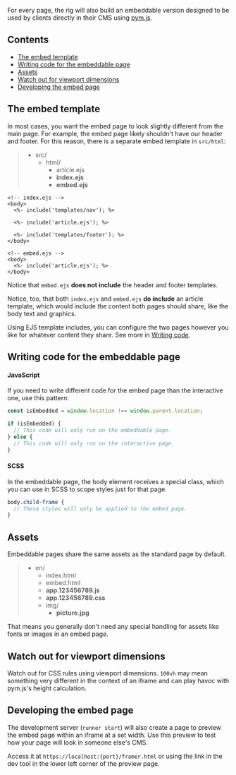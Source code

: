 For every page, the rig will also build an embeddable version designed to be used by clients directly in their CMS using [pym.js](http://blog.apps.npr.org/pym.js/).

## Contents

- [The embed template](#The-embed-template)
- [Writing code for the embeddable page](#Writing-code-for-the-embeddable-page)
- [Assets](#Assets)
- [Watch out for viewport dimensions](#Watch-out-for-viewport-dimensions)
- [Developing the embed page](#Developing-the-embed-page)

## The embed template

In most cases, you want the embed page to look slightly different from the main page. For example, the embed page likely shouldn't have our header and footer. For this reason, there is a separate embed template in `src/html`:

> - src/
>   - html/
>     - article.ejs
>     - **index.ejs**
>     - **embed.ejs**

```ejs
<!-- index.ejs -->
<body>
  <%- include('templates/nav'); %>

  <%- include('article.ejs'); %>

  <%- include('templates/footer'); %>
</body>
```

```ejs
<!-- embed.ejs -->
<body>
  <%- include('article.ejs'); %>
</body>
```

Notice that `embed.ejs` **does not include** the header and footer templates.

Notice, too, that both `index.ejs` and `embed.ejs` **do include** an article template, which would include the content both pages should share, like the body text and graphics.

Using EJS template includes, you can configure the two pages however you like for whatever content they share. See more in [Writing code](../writing-code/#Includes).

## Writing code for the embeddable page

#### JavaScript

If you need to write different code for the embed page than the interactive one, use this pattern:

```javascript
const isEmbedded = window.location !== window.parent.location;

if (isEmbedded) {
  // This code will only run on the embeddable page.
} else {
  // This code will only run on the interactive page.
}

```

#### SCSS

In the embeddable page, the body element receives a special class, which you can use in SCSS to scope styles just for that page.

```scss
body.child-frame {
  // These styles will only be applied to the embed page.
}
```

## Assets

Embeddable pages share the same assets as the standard page by default.

> - en/
>   - index.html
>   - embed.html
>   - **app.123456789.js**
>   - **app.123456789.css**
>   - img/
>     - **picture.jpg**

That means you generally don't need any special handling for assets like fonts or images in an embed page.

## Watch out for viewport dimensions

Watch out for CSS rules using viewport dimensions. `100vh` may mean something very different in the context of an iframe and can play havoc with pym.js's height calculation.


## Developing the embed page

The development server (`runner start`) will also create a page to preview the embed page within an iframe at a set width. Use this preview to test how your page will look in someone else's CMS.

Access it at `https://localhost:{port}/framer.html` or using the link in the dev tool in the lower left corner of the preview page.
